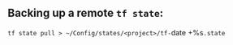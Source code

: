 ## Backing up a remote `tf state`:

`tf state pull > ~/Config/states/<project>/tf-`date +%s`.state`
